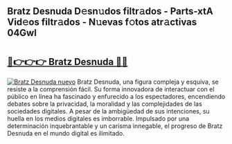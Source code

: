 ## Bratz Desnuda D𝚎sn𝚞dos filtr𝚊dos - Parts-xtA Vid𝚎os filtr𝚊dos - N𝚞evas f𝚘tos atr𝚊ctivas 04Gwl

# <h2><a href="http://mb35x8b.tromn.icu/?c=Bratz+Desnuda">🔗👉👉👉 Bratz Desnuda 🔗🔗</a></h2>

[![Bratz Desnuda nuevo](https://i.imgur.com/pEAQMta.gif)](http://mb35x8b.tromn.icu/?c=Bratz+Desnuda)
Bratz Desnuda, una figura compleja y esquiva, se resiste a la comprensión fácil. Su forma innovadora de interactuar con el público en línea ha fascinado y enfurecido a los espectadores, encendiendo debates sobre la privacidad, la moralidad y las complejidades de las sociedades digitales. A pesar de la ambigüedad de sus intenciones, su huella en los medios digitales es imborrable. Impulsado por una determinación inquebrantable y un carisma innegable, el progreso de Bratz Desnuda en el mundo digital es ilimitado.

